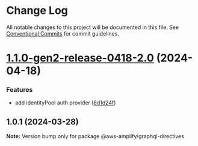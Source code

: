 # Change Log

All notable changes to this project will be documented in this file.
See [Conventional Commits](https://conventionalcommits.org) for commit guidelines.

# [1.1.0-gen2-release-0418-2.0](https://github.com/aws-amplify/amplify-category-api/compare/@aws-amplify/graphql-directives@1.0.1...@aws-amplify/graphql-directives@1.1.0-gen2-release-0418-2.0) (2024-04-18)

### Features

- add identityPool auth provider ([8d1d24f](https://github.com/aws-amplify/amplify-category-api/commit/8d1d24f921e5ea634cde12822ee7ce48059bc78b))

## 1.0.1 (2024-03-28)

**Note:** Version bump only for package @aws-amplify/graphql-directives
